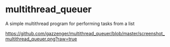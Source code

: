 # multithread_queuer
A simple multithread program for performing tasks from a list

https://github.com/gazzenger/multithread_queuer/blob/master/screenshot_multithread_queuer.png?raw=true
